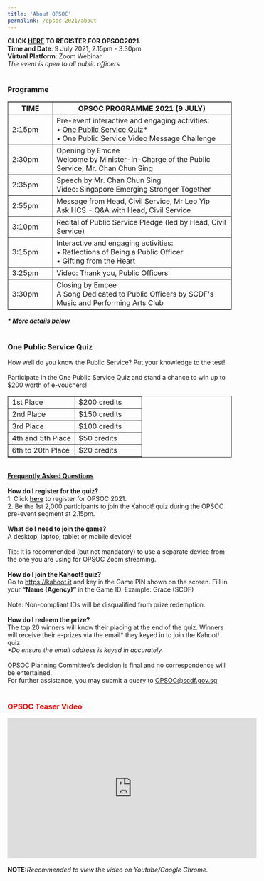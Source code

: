 ```yaml
---
title: 'About OPSOC'
permalink: /opsoc-2021/about
---
```


<b>CLICK <a href="https://go.gov.sg/opsoc2021registration"><b>HERE</b></a> TO REGISTER FOR OPSOC2021. </b><br>
<b>Time and Date</b>: 9 July 2021, 2.15pm - 3.30pm<br>
<b>Virtual Platform</b>: Zoom Webinar<br>
<i>The event is open to all public officers</i><br>
<br>
<h3>Programme</h3>
<table width="100%" border="1">
  <tr>
    <th width="20%">
      TIME
    </th>
    <th width="80%">
      OPSOC PROGRAMME 2021 (9 JULY)
    </th>
  </tr>
  <tr>
    <td>
      2:15pm
    </td>
    <td>
      Pre-event interactive and engaging activities:<br>
      • <a href="#quiz">One Public Service Quiz</a>*<br>
        • One Public Service Video Message Challenge<br>
    </td>
  </tr>
  <tr> 
    <td>
      2:30pm
    </td>
    <td>
      Opening by Emcee<br>
      Welcome by Minister-in-Charge of the Public Service, Mr. Chan Chun Sing<br>
    </td>
  </tr>
  <tr>
    <td>
      2:35pm
    </td>
    <td>
      Speech by Mr. Chan Chun Sing<br>
      Video: Singapore Emerging Stronger Together<br>
    </td>
  </tr>
  <tr>
    <td>
      2:55pm
    </td>
    <td>
      Message from Head, Civil Service, Mr Leo Yip<br>
      Ask HCS - Q&A with Head, Civil Service<br>
    </td>
  </tr>
  <tr>
    <td>
      3:10pm
    </td>
    <td>
      Recital of Public Service Pledge (led by Head, Civil Service)<br>
    </td>
  </tr>
  <tr>
    <td>
      3:15pm
    </td>
    <td>
      Interactive and engaging activities:<br>
        • Reflections of Being a Public Officer<br>
        • Gifting from the Heart<br>
    </td>
  </tr>
  <tr>
    <td>
      3:25pm
    </td>
    <td>
      Video: Thank you, Public Officers<br>
    </td>
  </tr>
  <tr>
    <td>
      3:30pm
    </td>
    <td>
      Closing by Emcee<br>
      A Song Dedicated to Public Officers by SCDF's Music and Performing Arts Club<br>
    </td>
  </tr>
</table>
<i><b>* More details below</b></i><br>
<br>
<h3><a name="quiz">One Public Service Quiz</a></h3>
How well do you know the Public Service? Put your knowledge to the test!<br>
<br>
Participate in the One Public Service Quiz and stand a chance to win up to $200 worth of e-vouchers! <br>
<table width="100%" border="1">
<tr>
<td width="50%">1st Place<br></td>
<td width="50%">$200 credits<br></td>
</tr>
<tr>
<td>2nd Place<br></td>
<td>$150 credits<br></td>
</tr>
<tr>
<td>3rd Place<br></td>
<td>$100 credits<br></td>
</tr>
<tr>
<td>4th and 5th Place<br></td>
<td>$50 credits<br></td>
</tr>
<tr>
<td>6th to 20th Place<br></td>
<td>$20 credits<br></td>
</tr>
</table>
<br>
<u><b>Frequently Asked Questions</b></u><br>
<br>
<b>How do I register for the quiz?</b><br>
1.	Click <a href="https://go.gov.sg/opsoc2021registration"><b>here</b></a> to register for OPSOC 2021.<br>
2.	Be the 1st 2,000 participants to join the Kahoot! quiz during the OPSOC pre-event segment at 2.15pm.<br>
<br>
<b>What do I need to join the game?</b><br>
A desktop, laptop, tablet or mobile device! <br>
<br>
Tip: It is recommended (but not mandatory) to use a separate device from the one you are using for OPSOC Zoom streaming. <br>
<br>
<b>How do I join the Kahoot! quiz?</b><br>
Go to <a href="https://kahoot.it">https://kahoot.it</a> and key in the Game PIN shown on the screen. Fill in your <b>“Name (Agency)”</b> in the Game ID. Example: Grace (SCDF) <br>
<br>
Note: Non-compliant IDs will be disqualified from prize redemption. <br>
<br>
<b>How do I redeem the prize?</b><br>
The top 20 winners will know their placing at the end of the quiz. Winners will receive their e-prizes via the email* they keyed in to join the Kahoot! quiz. <br>
<i>*Do ensure the email address is keyed in accurately.</i><br>
<br>
OPSOC Planning Committee’s decision is final and no correspondence will be entertained.<br>
For further assistance, you may submit a query to <a href="mailto:OPSOC@scdf.gov.sg">OPSOC@scdf.gov.sg</a><br>
<br>

<h3 style="color:red;">OPSOC Teaser Video</h3>
<div class="bp-youtube">
<iframe width="560" height="315" src="https://www.youtube.com/embed/U-JbF5ayBgo" title="YouTube video player" frameborder="0" allow="accelerometer; autoplay; clipboard-write; encrypted-media; gyroscope; picture-in-picture" allowfullscreen></iframe>
</div>
<br>
<b>NOTE:</b><i>Recommended to view the video on Youtube/Google Chrome.</i><br>
<br>

